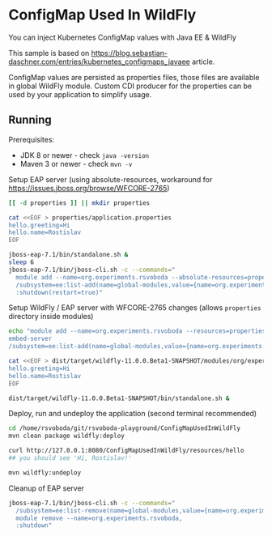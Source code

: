 ConfigMap Used In WildFly
========================
You can inject Kubernetes ConfigMap values with Java EE & WildFly

This sample is based on https://blog.sebastian-daschner.com/entries/kubernetes_configmaps_javaee article.

ConfigMap values are persisted as properties files, those files are available in global WildFly module.
Custom CDI producer for the properties can be used by your application to simplify usage.

Running
-------------------
Prerequisites:

* JDK 8 or newer - check `java -version`
* Maven 3 or newer - check `mvn -v`


Setup EAP server (using absolute-resources, workaround for https://issues.jboss.org/browse/WFCORE-2765)
```bash
[[ -d properties ]] || mkdir properties

cat <<EOF > properties/application.properties
hello.greeting=Hi
hello.name=Rostislav
EOF

jboss-eap-7.1/bin/standalone.sh &
sleep 6
jboss-eap-7.1/bin/jboss-cli.sh -c --commands="
  module add --name=org.experiments.rsvoboda --absolute-resources=properties,
  /subsystem=ee:list-add(name=global-modules,value={name=org.experiments.rsvoboda}),
  :shutdown(restart=true)"
```

Setup WildFly / EAP server with WFCORE-2765 changes (allows `properties` directory inside modules)
```bash
echo "module add --name=org.experiments.rsvoboda --resources=properties --allow-nonexistent-resources
embed-server
/subsystem=ee:list-add(name=global-modules,value={name=org.experiments.rsvoboda})" | dist/target/wildfly-11.0.0.Beta1-SNAPSHOT/bin/jboss-cli.sh

cat <<EOF > dist/target/wildfly-11.0.0.Beta1-SNAPSHOT/modules/org/experiments/rsvoboda/main/properties/application.properties
hello.greeting=Hi
hello.name=Rostislav
EOF

dist/target/wildfly-11.0.0.Beta1-SNAPSHOT/bin/standalone.sh &
```

Deploy, run and undeploy the application (second terminal recommended)
```bash
cd /home/rsvoboda/git/rsvoboda-playground/ConfigMapUsedInWildFly
mvn clean package wildfly:deploy

curl http://127.0.0.1:8080/ConfigMapUsedInWildFly/resources/hello
## you should see 'Hi, Rostislav!'

mvn wildfly:undeploy

```

Cleanup of EAP server
```bash
jboss-eap-7.1/bin/jboss-cli.sh -c --commands="
  /subsystem=ee:list-remove(name=global-modules,value={name=org.experiments.rsvoboda}),
  module remove --name=org.experiments.rsvoboda,
  :shutdown"
```
